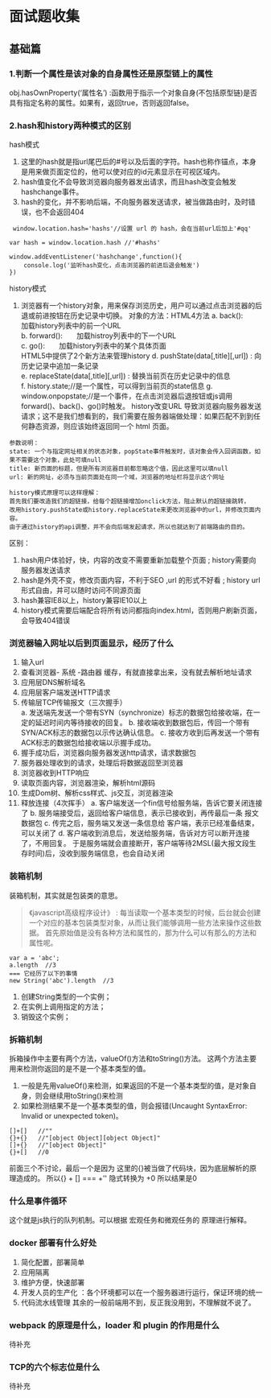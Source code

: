 # 面试题收集

## 基础篇

### 1.判断一个属性是该对象的自身属性还是原型链上的属性
obj.hasOwnProperty(‘属性名’)  :函数用于指示一个对象自身(不包括原型链)是否具有指定名称的属性。如果有，返回true，否则返回false。

### 2.hash和history两种模式的区别
hash模式
1. 这里的hash就是指url尾巴后的#号以及后面的字符。hash也称作锚点，本身是用来做页面定位的，他可以使对应的id元素显示在可视区域内。
2. hash值变化不会导致浏览器向服务器发出请求，而且hash改变会触发hashchange事件。
3. hash的变化，并不影响后端，不向服务器发送请求，被当做路由时，及时错误，也不会返回404
```
 window.location.hash='hashs'//设置 url 的 hash，会在当前url后加上'#qq'
 
var hash = window.location.hash //'#hashs'

window.addEventListener('hashchange',function(){  
	console.log('监听hash变化，点击浏览器的前进后退会触发')
})
```

history模式
1. 浏览器有一个history对象，用来保存浏览历史，用户可以通过点击浏览器的后退或前进按钮在历史记录中切换。
对象的方法：HTML4方法 
a. back():　　加载history列表中的前一个URL  
b. forward():　　加载histroy列表中的下一个URL  
c. go():　　加载history列表中的某个具体页面  
HTML5中提供了2个新方法来管理history 
d. pushState(data[,title][,url]) :  向历史记录中追加一条记录  
e. replaceState(data[,title][,url]) :  替换当前页在历史记录中的信息  
f. history.state;//是一个属性，可以得到当前页的state信息
g. window.onpopstate;//是一个事件，在点击浏览器后退按钮或js调用forward()、back()、go()时触发。
history改变URL 导致浏览器向服务器发送请求；这不是我们想看到的，我们需要在服务器端做处理：如果匹配不到到任何静态资源，则应该始终返回同一个 html 页面。
```
参数说明：
state: 一个与指定网址相关的状态对象，popState事件触发时，该对象会传入回调函数，如果不需要这个对象，此处可填null
title: 新页面的标题，但是所有浏览器目前都忽略这个值，因此这里可以填null
url: 新的网址，必须与当前页面处在同一个域，浏览器的地址栏将显示这个网址

history模式原理可以这样理解：
首先我们要改造我们的超链接，给每个超链接增加onclick方法，阻止默认的超链接跳转，
改用history.pushState或history.replaceState来更改浏览器中的url，并修改页面内容。
由于通过history的api调整，并不会向后端发起请求，所以也就达到了前端路由的目的。
```


区别：
1. hash用户体验好，快，内容的改变不需要重新加载整个页面 ; history需要向服务器发送请求
2. hash是外壳不变，修改页面内容，不利于SEO ,url 的形式不好看 ;  history url形式自由，并可以随时访问不同源页面
3. hash兼容IE8以上，history兼容IE10以上
4. history模式需要后端配合将所有访问都指向index.html，否则用户刷新页面，会导致404错误


### 浏览器输入网址以后到页面显示，经历了什么
1. 输入url
2. 查看浏览器- 系统 -路由器 缓存，有就直接拿出来，没有就去解析地址请求
3. 应用层DNS解析域名
4. 应用层客户端发送HTTP请求
5. 传输层TCP传输报文（三次握手）  
	a. 发送端先发送一个带有SYN（synchronize）标志的数据包给接收端，在一定的延迟时间内等待接收的回复。
	b. 接收端收到数据包后，传回一个带有SYN/ACK标志的数据包以示传达确认信息。
	c. 接收方收到后再发送一个带有ACK标志的数据包给接收端以示握手成功。
6. 握手成功后，浏览器向服务器发送http请求，请求数据包
7. 服务器处理收到的请求，处理后将数据返回至浏览器
8. 浏览器收到HTTP响应
9. 读取页面内容，浏览器渲染，解析html源码
10. 生成Dom树、解析css样式、js交互，浏览器渲染
11. 释放连接（4次挥手）
	a. 客户端发送一个fin信号给服务端，告诉它要关闭连接了
	b. 服务端接受后，返回给客户端信息，表示已接收到，再传最后一条 报文数据包
	c. 传完之后，服务端又发送一条信息给 客户端，表示已经准备结束，可以关闭了
	d. 客户端收到消息后，发送给服务端，告诉对方可以断开连接了，不用回复。
  于是服务端就会直接断开，客户端等待2MSL(最大报文段生存时间)后，没收到服务端信息，也会自动关闭

### 装箱机制
装箱机制，其实就是包装类的意思。
>《javascript高级程序设计》 : 每当读取一个基本类型的时候，后台就会创建一个对应的基本包装类型对象，从而让我们能够调用一些方法来操作这些数据。
首先原始值是没有各种方法和属性的，那为什么可以有那么的方法和属性呢。
```
var a = 'abc';
a.length  //3
=== 它经历了以下的事情
new String('abc').length  //3
```
1. 创建String类型的一个实例；
2. 在实例上调用指定的方法；
3. 销毁这个实例；


### 拆箱机制
拆箱操作中主要有两个方法，valueOf()方法和toString()方法。
这两个方法主要用来检测你返回的是不是一个基本类型的值。
1. 一般是先用valueOf()来检测，如果返回的不是一个基本类型的值，是对象自身，则会继续用toString()来检测
2. 如果检测结果不是一个基本类型的值，则会报错(Uncaught SyntaxError: Invalid or unexpected token)。
```
[]+[]	//""
{}+{}	//"[object Object][object Object]"
[]+{}	//"[object Object]"
{}+[]	//0
```
前面三个不讨论，最后一个是因为 这里的{}被当做了代码块，因为底层解析的原理造成的。
所以{} + [] === +'' 隐式转换为 +0 所以结果是0

### 什么是事件循环
这个就是js执行的队列机制。可以根据 宏观任务和微观任务的 原理进行解释。

### docker 部署有什么好处
1. 简化配置，部署简单
2. 应用隔离
3. 维护方便，快速部署
4. 开发人员的生产化 ：各个环境都可以在一个服务器进行运行，保证环境的统一
5. 代码流水线管理
其余的一般前端用不到，反正我没用到，不理解就不说了。

### webpack 的原理是什么，loader 和 plugin 的作用是什么

待补充

### TCP的六个标志位是什么
待补充
